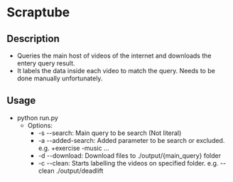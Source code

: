 # Scraptube

## Description

- Queries the main host of videos of the internet and downloads the entery query result.
- It labels the data inside each video to match the query. Needs to be done manually unfortunately.

## Usage

- python run.py
  - Options:
    - -s --search: Main query to be search (Not literal)
    - -a --added-search: Added parameter to be search or excluded. e.g. +exercise -music ...
    - -d --download: Download files to ./output/{main_query} folder
    - -c --clean: Starts labelling the videos on specified folder. e.g. --clean ./output/deadlift

